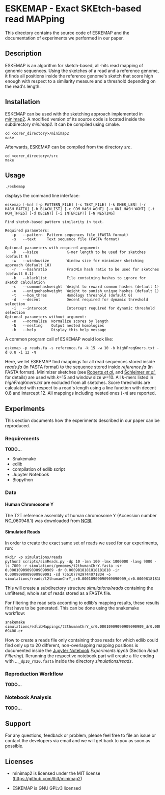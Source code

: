 # ESKEMAP - Exact SKEtch-based read MAPping

This directory contains the source code of ESKEMAP and the documentation of experiments we performed in our paper.

## Description

ESKEMAP is an algorithm for sketch-based, all-hits read mapping of genomic sequences. Using the sketches of a read and a reference genome, it finds all positions inside the reference genome's sketch that score high enough with respect to a similarity measure and a threshold depending on the read's length.

## Installation

ESKEMAP can be used with the sketching approach implemented in [minimap2](https://github.com/lh3/minimap2). A modified version of its source code is located inside the subdirectory *minimap2*. It can be compiled using cmake.

```
cd <corer_directory>/minimap2
make
```

Afterwards, ESKEMAP can be compiled from the directory *src*.

```
cd <corer_directory>/src
make
```

## Usage

```
./eskemap
```

displays the command line interface:
```
eskemap [-hn] [-p PATTERN_FILE] [-s TEXT_FILE] [-k KMER_LEN] [-r HASH_RATIO] [-b BLACKLIST] [-c COM_HASH_WGHT] [-u UNI_HASH_WGHT] [-t HOM_THRES] [-d DECENT] [-i INTERCEPT] [-N NESTING]

Find sketch-based pattern similarity in text.

Required parameters:
   -p   --pattern  Pattern sequences file (FASTA format)
   -s   --text     Text sequence file (FASTA format)

Optional parameters with required argument:
   -k   --ksize             K-mer length to be used for sketches (default 9)
   -w   --windowsize        Window size for minimizer sketching approach (default 10)
   -r   --hashratio         FracMin hash ratio to be used for sketches (default 0.1)
   -b   --blacklist         File containing hashes to ignore for sketch calculation
   -c   --commonhashweight  Weight to reward common hashes (default 1)
   -u   --uniquehashweight  Weight to punish unique hashes (default 1)
   -t   --hom_thres         Homology threshold (default 0)
   -d   --decent            Decent required for dynamic threshold selection
   -i   --intercept         Intercept required for dynamic threshold selection
Optional parameters without argument:
   -n   --normalize  Normalize scores by length
   -N   --nesting    Output nested homologies
   -h   --help       Display this help message
```

A common program call of ESKEMAP would look like:

```
eskemap -p reads.fa -s reference.fa -k 15 -w 10 -b highFreqKmers.txt -d 0.8 -i 12 -N
```

Here, we let ESKEMAP find mappings for all read sequences stored inside *reads.fa* (in FASTA format) to the sequence stored inside *reference.fa* (in FASTA format). Minimizer sketches (see [Roberts *et al.*](https://doi.org/10.1093/bioinformatics/bth408) and [Schleimer *et al.*](https://doi.org/10.1145/872757.872770) for details) are used with *k*=15 and window size *w*=10. All *k*-mers listed in *highFreqKmers.txt* are excluded from all sketches. Score thresholds are calculated with respect to a read's length using a line function with decent 0.8 and intercept 12. All mappings including nested ones (`-N`) are reported.

## Experiments

This section documents how the experiments described in our paper can be reproduced.

### Requirements

**TODO...**

* Snakemake
* edlib
* compilation of edlib script
* Jupyter Notebook
* Biopython

### Data

#### Human Chromosome Y

The T2T reference assembly of human chromosome Y (Accession number NC_060948.1) was downloaded from [NCBI](https://www.ncbi.nlm.nih.gov).

#### Simulated Reads

In order to create the exact same set of reads we used for our experiments, run:

```
mkdir -p simulations/reads
python3 scripts/simReads.py -dp 10 -lmn 100 -lmx 1000000 -lavg 9000 -ls 7000 -r simulations/genomes/t2thumanChrY.fasta -sr 0.00010909090909090909 -dr 0.0009818181818181818 -ir 0.0009090909090909091 -sd 7361077429744071834 -o simulations/reads/t2thumanChrY_sr0.00010909090909090909_dr0.0009818181818181818_i0.0009090909090909091_sd7361077429744071834_lmn100_lmx1000000_lavg9000_ls7000_dp10.fasta
```

This will create a subdirectory structure *simulations/reads* containing the unfiltered, whole set of reads stored as a FASTA file. 

For filtering the read sets according to edlib's mapping results, these results first have to be generated. This can be done using the snakemake workflow:

```
snakemake simulations/edlibMappings/t2thumanChrY_sr0.00010909090909090909_dr0.0009818181818181818_i0.0009090909090909091_sd7361077429744071834_lmn100_lmx1000000_lavg9000_ls7000_dp10_ri0-69400.er
```

How to create a reads file only containing those reads for which edlib could find only up to 20 different, non-overlapping mapping positions is documented inside the [Jupyter Notebook](https://jupyter.org) *Experiments.ipynb* (Section *Read Filtering*). Rerunning the respective notebook part will create a file ending with ...`_dp10_rm20.fasta` inside the directory *simulations/reads*.

### Reproduction Workflow

**TODO...**

### Notebook Analysis

**TODO...**

## Support

For any questions, feedback or problem, please feel free to file an issue or contact the developers via email and we will get back to you as soon as possible.

## Licenses

* minimap2 is licensed under the MIT license (https://github.com/lh3/minimap2)

* ESKEMAP is GNU GPLv3 licensed 
